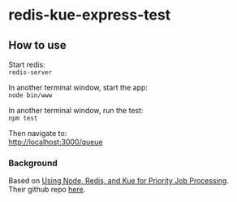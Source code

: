 # redis-kue-express-test

## How to use
Start redis:<br>
`redis-server`<br>

In another terminal window, start the app:<br>
`node bin/www`<br>

In another terminal window, run the test:<br>
`npm test`<br>

Then navigate to:<br>
[http://localhost:3000/queue](http://localhost:3000/queue)


### Background
Based on [Using Node, Redis, and Kue for Priority Job Processing](https://ifelse.io/2016/02/23/using-node-redis-and-kue-for-priority-job-processing/).<br>
Their github repo [here](https://github.com/markthethomas/redis-kue-express).

